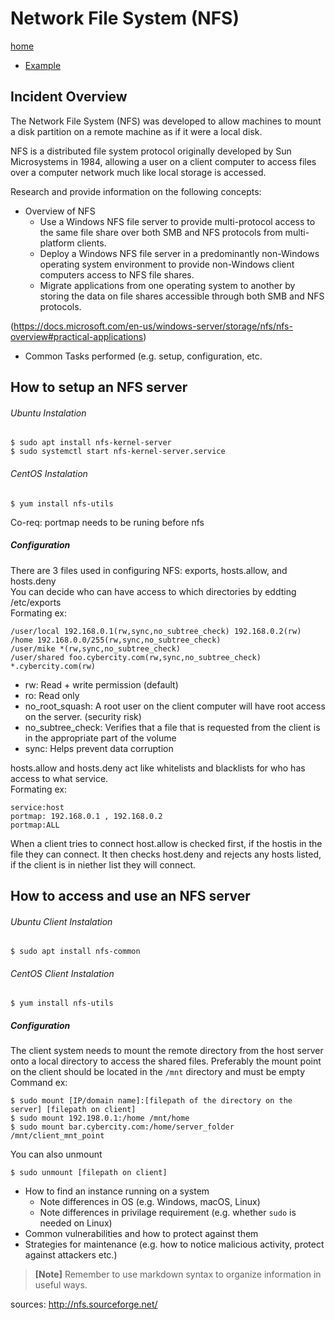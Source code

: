 # Network File System (NFS)

[home](../README.md)
- [Example](#Example)

## Incident Overview  

The Network File System (NFS) was developed to allow machines to mount a disk partition on a remote machine as if it were a local disk.

NFS is a distributed file system protocol originally developed by Sun Microsystems in 1984, allowing a user on a client computer to access files over a computer network much like local storage is accessed. 

Research and provide information on the following concepts:  

- Overview of NFS
    - Use a Windows NFS file server to provide multi-protocol access to the same file share over both SMB and NFS protocols from multi- platform clients.
    - Deploy a Windows NFS file server in a predominantly non-Windows operating system environment to provide non-Windows client computers access to NFS file shares.
    - Migrate applications from one operating system to another by storing the data on file shares accessible through both SMB and NFS protocols.

(https://docs.microsoft.com/en-us/windows-server/storage/nfs/nfs-overview#practical-applications)
    
   - Common Tasks performed (e.g. setup, configuration, etc.
 
## **How to setup an NFS server**
###### Ubuntu Instalation
    $ sudo apt install nfs-kernel-server
    $ sudo systemctl start nfs-kernel-server.service
###### CentOS Instalation
	$ yum install nfs-utils
    
Co-req: portmap needs to be runing before nfs
##### Configuration 
There are 3 files used in configuring NFS: exports, hosts.allow, and hosts.deny   
You can decide who can have access to which directories by eddting /etc/exports  
Formating ex: 
```
/user/local 192.168.0.1(rw,sync,no_subtree_check) 192.168.0.2(rw)
/home 192.168.0.0/255(rw,sync,no_subtree_check)
/user/mike *(rw,sync,no_subtree_check)
/user/shared foo.cybercity.com(rw,sync,no_subtree_check) *.cybercity.com(rw)
```
- rw: Read + write permission (default)
- ro: Read only
- no_root_squash: A root user on the client computer will have root access on the server. (security risk)
- no_subtree_check: Verifies that a file that is requested from the client is in the appropriate part of the volume
- sync: Helps prevent data corruption 
  
hosts.allow and hosts.deny act like whitelists and blacklists for who has access to what service.  
Formating ex:
```
service:host
portmap: 192.168.0.1 , 192.168.0.2
portmap:ALL
```
When a client tries to connect host.allow is checked first, if the hostis in the file they can connect. It then checks host.deny and rejects any hosts listed, if the client is in niether list they will connect.

## **How to access and use an NFS server**
###### Ubuntu Client Instalation
    $ sudo apt install nfs-common
###### CentOS Client Instalation
    $ yum install nfs-utils  
##### Configuration 
The client system needs to mount the remote directory from the host server onto a local directory to access the shared files.
Preferably the mount point on the client should be located in the ```/mnt``` directory and must be empty  
Command ex:  
  
    $ sudo mount [IP/domain name]:[filepath of the directory on the server] [filepath on client]
    $ sudo mount 192.198.0.1:/home /mnt/home
    $ sudo mount bar.cybercity.com:/home/server_folder /mnt/client_mnt_point
    
You can also unmount

	$ sudo unmount [filepath on client]  

- How to find an instance running on a system
    - Note differences in OS (e.g. Windows, macOS, Linux)
    - Note differences in privilage requirement (e.g. whether ```sudo``` is needed on Linux)
- Common vulnerabilities and how to protect against them
- Strategies for maintenance (e.g. how to notice malicious activity, protect against attackers etc.)

>**[Note]** Remember to use markdown syntax to organize information in useful ways.

sources: http://nfs.sourceforge.net/
